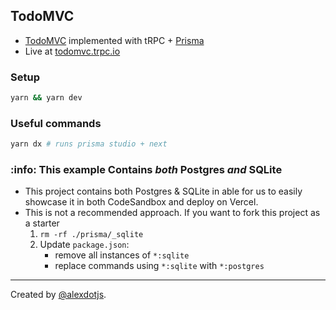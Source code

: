 ## TodoMVC


- [TodoMVC](https://todomvc.com/) implemented with tRPC + [Prisma](https://prisma.io)
- Live at [todomvc.trpc.io](https://todomvc.trpc.io)

### Setup

```bash
yarn && yarn dev
```


### Useful commands

```bash
yarn dx # runs prisma studio + next
```


### :info: This example Contains _both_ Postgres _and_ SQLite

- This project contains both Postgres & SQLite in able for us to easily showcase it in both CodeSandbox and deploy on Vercel.
- This is not a recommended approach. If you want to fork this project as a starter
  1. `rm -rf ./prisma/_sqlite`
  2. Update `package.json`:
     - remove all instances of `*:sqlite`
     - replace commands using `*:sqlite` with `*:postgres`


---

Created by [@alexdotjs](https://twitter.com/alexdotjs).

